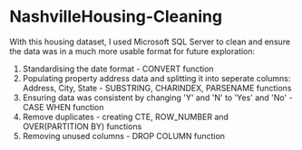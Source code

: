 # NashvilleHousing-Cleaning

With this housing dataset, I used Microsoft SQL Server to clean and ensure the data was in a much more usable format for future exploration:

1) Standardising the date format - CONVERT function
2) Populating property address data and splitting it into seperate columns: Address, City, State - SUBSTRING, CHARINDEX, PARSENAME functions
3) Ensuring data was consistent by changing 'Y' and 'N' to 'Yes' and 'No' - CASE WHEN function
4) Remove duplicates - creating CTE, ROW_NUMBER and OVER(PARTITION BY) functions
5) Removing unused columns - DROP COLUMN function


